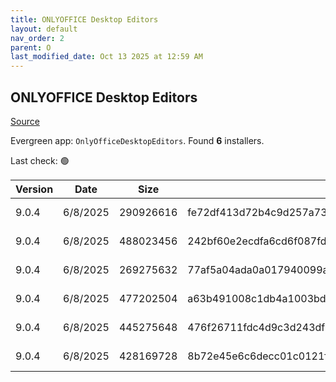 ```yaml
---
title: ONLYOFFICE Desktop Editors
layout: default
nav_order: 2
parent: O
last_modified_date: Oct 13 2025 at 12:59 AM
---
```


## ONLYOFFICE Desktop Editors

[Source](https://www.onlyoffice.com/desktop.aspx)

Evergreen app: `OnlyOfficeDesktopEditors`. Found **6** installers.

Last check: 🟢

| Version | Date     | Size      | Sha256                                                           | Architecture | InstallerType | Type | URI                                                                                                                                                                                                |
| ------- | -------- | --------- | ---------------------------------------------------------------- | ------------ | ------------- | ---- | -------------------------------------------------------------------------------------------------------------------------------------------------------------------------------------------------- |
| 9.0.4   | 6/8/2025 | 290926616 | fe72df413d72b4c9d257a7308d3afac2e8fb3ae42dc99fd65cdb1c7736343597 | x64          | Default       | exe  | [https://github.com/ONLYOFFICE/DesktopEditors/releases/download/v9.0.4/DesktopEditors_x64.exe](https://github.com/ONLYOFFICE/DesktopEditors/releases/download/v9.0.4/DesktopEditors_x64.exe)       |
| 9.0.4   | 6/8/2025 | 488023456 | 242bf60e2ecdfa6cd6f087fd13d16606dec00ee0a2731d8f185f57a4440d9eca | x64          | Default       | exe  | [https://github.com/ONLYOFFICE/DesktopEditors/releases/download/v9.0.4/DesktopEditors_x64_xp.exe](https://github.com/ONLYOFFICE/DesktopEditors/releases/download/v9.0.4/DesktopEditors_x64_xp.exe) |
| 9.0.4   | 6/8/2025 | 269275632 | 77af5a04ada0a017940099a0c370275f62635572f2996a967702d12625df06cc | x86          | Default       | exe  | [https://github.com/ONLYOFFICE/DesktopEditors/releases/download/v9.0.4/DesktopEditors_x86.exe](https://github.com/ONLYOFFICE/DesktopEditors/releases/download/v9.0.4/DesktopEditors_x86.exe)       |
| 9.0.4   | 6/8/2025 | 477202504 | a63b491008c1db4a1003bd1d198991df242f68e9744fc77599d44c18bae5b48c | x86          | Default       | exe  | [https://github.com/ONLYOFFICE/DesktopEditors/releases/download/v9.0.4/DesktopEditors_x86_xp.exe](https://github.com/ONLYOFFICE/DesktopEditors/releases/download/v9.0.4/DesktopEditors_x86_xp.exe) |
| 9.0.4   | 6/8/2025 | 445275648 | 476f26711fdc4d9c3d243df36087e547dbe54c7f1ddfbbd2288760dc92958e3b | x64          | Default       | msi  | [https://github.com/ONLYOFFICE/DesktopEditors/releases/download/v9.0.4/DesktopEditors_x64.msi](https://github.com/ONLYOFFICE/DesktopEditors/releases/download/v9.0.4/DesktopEditors_x64.msi)       |
| 9.0.4   | 6/8/2025 | 428169728 | 8b72e45e6c6decc01c0121ff73a7a2574c44fad09d983e51184a00ba513c41fe | x86          | Default       | msi  | [https://github.com/ONLYOFFICE/DesktopEditors/releases/download/v9.0.4/DesktopEditors_x86.msi](https://github.com/ONLYOFFICE/DesktopEditors/releases/download/v9.0.4/DesktopEditors_x86.msi)       |
